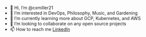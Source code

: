 - 👋 Hi, I’m @cxmiller21
- 👀 I’m interested in DevOps, Philosophy, Music, and Gardening
- 🌱 I’m currently learning more about GCP, Kubernetes, and AWS
- 💞️ I’m looking to collaborate on any open source projects
- 📫 How to reach me [LinkedIn](https://www.linkedin.com/in/cooper-miller-1ab28a68/)

<!---
cxmiller21/cxmiller21 is a ✨ special ✨ repository because its `README.md` (this file) appears on your GitHub profile.
You can click the Preview link to take a look at your changes.
--->
